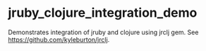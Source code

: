 jruby_clojure_integration_demo
==============================

Demonstrates integration of jruby and clojure using jrclj gem.  See https://github.com/kyleburton/jrclj.